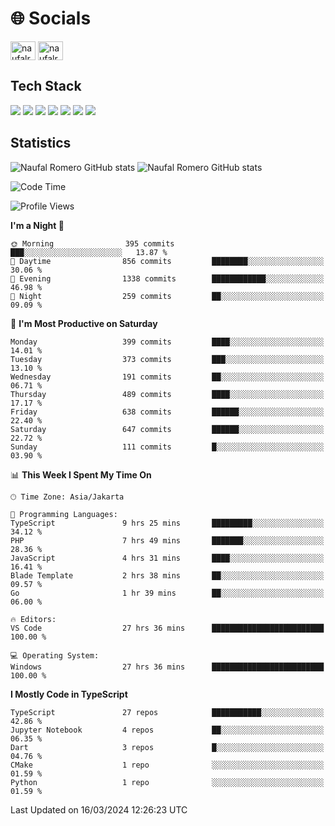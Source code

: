 <h1 align="">🌐 Socials</h1>
<p align="left">
<a href="https://linkedin.com/in/naufal-romero-putra-pratama-9ab816177/" target="blank"><img align="center" src="https://raw.githubusercontent.com/rahuldkjain/github-profile-readme-generator/master/src/images/icons/Social/linked-in-alt.svg" alt="naufalromero" height="30" width="40" /></a>
<a href="https://instagram.com/naufalromero" target="blank"><img align="center" src="https://raw.githubusercontent.com/rahuldkjain/github-profile-readme-generator/master/src/images/icons/Social/instagram.svg" alt="naufalromero" height="30" width="40" /></a>
</p>


<h2 align="">Tech Stack</h2>
<div align="">
  <img src="https://img.shields.io/badge/next.js-000000?style=for-the-badge&logo=nextdotjs&logoColor=white"/>
 <img src="https://img.shields.io/badge/typescript-%23007ACC.svg?style=for-the-badge&logo=typescript&logoColor=white"/>
 <img src="https://img.shields.io/badge/react-%2320232a.svg?style=for-the-badge&logo=react&logoColor=%2361DAFB"/>
 <img src="https://img.shields.io/badge/tailwindcss-%2338B2AC.svg?style=for-the-badge&logo=tailwind-css&logoColor=white"/>
 <img src="https://img.shields.io/badge/Prisma-3982CE?style=for-the-badge&logo=Prisma&logoColor=white"/>
 <img src="https://img.shields.io/badge/javascript-%23323330.svg?style=for-the-badge&logo=javascript&logoColor=%23F7DF1E"/>
 <img src="https://img.shields.io/badge/java-%23ED8B00.svg?style=for-the-badge&logo=openjdk&logoColor=white"/>
</div>


<h2 align="">Statistics</h2>
<div align="">
<img src="https://github-readme-stats-xi-nine-74.vercel.app/api?username=romves&show_icons=true&theme=tokyonight&include_all_commits=true&count_private=true" alt="Naufal Romero GitHub stats"/>
<img src="https://github-readme-stats-xi-nine-74.vercel.app/api/top-langs/?username=romves&theme=tokyonight&hide_border=false&include_all_commits=true&count_private=true&layout=compact" alt="Naufal Romero GitHub stats"/>
</div>

<!--START_SECTION:waka-->
![Code Time](http://img.shields.io/badge/Code%20Time-858%20hrs%2050%20mins-blue)

![Profile Views](http://img.shields.io/badge/Profile%20Views-15-blue)

**I'm a Night 🦉** 

```text
🌞 Morning                395 commits         ███░░░░░░░░░░░░░░░░░░░░░░   13.87 % 
🌆 Daytime                856 commits         ████████░░░░░░░░░░░░░░░░░   30.06 % 
🌃 Evening                1338 commits        ████████████░░░░░░░░░░░░░   46.98 % 
🌙 Night                  259 commits         ██░░░░░░░░░░░░░░░░░░░░░░░   09.09 % 
```
📅 **I'm Most Productive on Saturday** 

```text
Monday                   399 commits         ████░░░░░░░░░░░░░░░░░░░░░   14.01 % 
Tuesday                  373 commits         ███░░░░░░░░░░░░░░░░░░░░░░   13.10 % 
Wednesday                191 commits         ██░░░░░░░░░░░░░░░░░░░░░░░   06.71 % 
Thursday                 489 commits         ████░░░░░░░░░░░░░░░░░░░░░   17.17 % 
Friday                   638 commits         ██████░░░░░░░░░░░░░░░░░░░   22.40 % 
Saturday                 647 commits         ██████░░░░░░░░░░░░░░░░░░░   22.72 % 
Sunday                   111 commits         █░░░░░░░░░░░░░░░░░░░░░░░░   03.90 % 
```


📊 **This Week I Spent My Time On** 

```text
🕑︎ Time Zone: Asia/Jakarta

💬 Programming Languages: 
TypeScript               9 hrs 25 mins       █████████░░░░░░░░░░░░░░░░   34.12 % 
PHP                      7 hrs 49 mins       ███████░░░░░░░░░░░░░░░░░░   28.36 % 
JavaScript               4 hrs 31 mins       ████░░░░░░░░░░░░░░░░░░░░░   16.41 % 
Blade Template           2 hrs 38 mins       ██░░░░░░░░░░░░░░░░░░░░░░░   09.57 % 
Go                       1 hr 39 mins        ██░░░░░░░░░░░░░░░░░░░░░░░   06.00 % 

🔥 Editors: 
VS Code                  27 hrs 36 mins      █████████████████████████   100.00 % 

💻 Operating System: 
Windows                  27 hrs 36 mins      █████████████████████████   100.00 % 
```

**I Mostly Code in TypeScript** 

```text
TypeScript               27 repos            ███████████░░░░░░░░░░░░░░   42.86 % 
Jupyter Notebook         4 repos             ██░░░░░░░░░░░░░░░░░░░░░░░   06.35 % 
Dart                     3 repos             █░░░░░░░░░░░░░░░░░░░░░░░░   04.76 % 
CMake                    1 repo              ░░░░░░░░░░░░░░░░░░░░░░░░░   01.59 % 
Python                   1 repo              ░░░░░░░░░░░░░░░░░░░░░░░░░   01.59 % 
```




 Last Updated on 16/03/2024 12:26:23 UTC
<!--END_SECTION:waka-->
